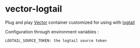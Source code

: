 # vector-logtail
Plug and play [Vector](https://vector.dev/) container customized for using with [logtail](https://betterstack.com/logtail)

Configuration through environment variables :
```
LOGTAIL_SOURCE_TOKEN: the logtail source token
```
